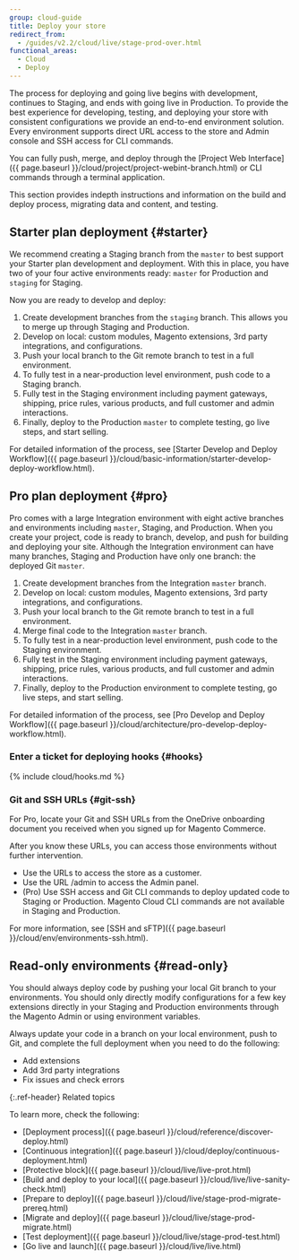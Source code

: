 ```yaml
---
group: cloud-guide
title: Deploy your store
redirect_from:
  - /guides/v2.2/cloud/live/stage-prod-over.html
functional_areas:
  - Cloud
  - Deploy
---
```


The process for deploying and going live begins with development, continues to Staging, and ends with going live in Production. To provide the best experience for developing, testing, and deploying your store with consistent configurations we provide an end-to-end environment solution. Every environment supports direct URL access to the store and Admin console and SSH access for CLI commands.

You can fully push, merge, and deploy through the [Project Web Interface]({{ page.baseurl }}/cloud/project/project-webint-branch.html) or CLI commands through a terminal application.

This section provides indepth instructions and information on the build and deploy process, migrating data and content, and testing.

## Starter plan deployment {#starter}

We recommend creating a Staging branch from the `master` to best support your Starter plan development and deployment. With this in place, you have two of your four active environments ready: `master` for Production and `staging` for Staging.

Now you are ready to develop and deploy:

1. Create development branches from the `staging` branch. This allows you to merge up through Staging and Production.
1. Develop on local: custom modules, Magento extensions, 3rd party integrations, and configurations.
1. Push your local branch to the Git remote branch to test in a full environment.
1. To fully test in a near-production level environment, push code to a Staging branch.
1. Fully test in the Staging environment including payment gateways, shipping, price rules, various products, and full customer and admin interactions.
1. Finally, deploy to the Production `master` to complete testing, go live steps, and start selling.

For detailed information of the process, see [Starter Develop and Deploy Workflow]({{ page.baseurl }}/cloud/basic-information/starter-develop-deploy-workflow.html).

## Pro plan deployment {#pro}

Pro comes with a large Integration environment with eight active branches and environments including `master`, Staging, and Production. When you create your project, code is ready to branch, develop, and push for building and deploying your site. Although the Integration environment can have many branches, Staging and Production have only one branch: the deployed Git `master`.

1. Create development branches from the Integration `master` branch.
1. Develop on local: custom modules, Magento extensions, 3rd party integrations, and configurations.
1. Push your local branch to the Git remote branch to test in a full environment.
1. Merge final code to the Integration `master` branch.
1. To fully test in a near-production level environment, push code to the Staging environment.
1. Fully test in the Staging environment including payment gateways, shipping, price rules, various products, and full customer and admin interactions.
1. Finally, deploy to the Production environment to complete testing, go live steps, and start selling.

For detailed information of the process, see [Pro Develop and Deploy Workflow]({{ page.baseurl }}/cloud/architecture/pro-develop-deploy-workflow.html).

### Enter a ticket for deploying hooks {#hooks}
{% include cloud/hooks.md %}

### Git and SSH URLs {#git-ssh}

For Pro, locate your Git and SSH URLs from the OneDrive onboarding document you received when you signed up for Magento Commerce.

After you know these URLs, you can access those environments without further intervention.

* Use the URLs to access the store as a customer.
* Use the URL /admin to access the Admin panel.
* (Pro) Use SSH access and Git CLI commands to deploy updated code to Staging or Production. Magento Cloud CLI commands are not available in Staging and Production.

For more information, see [SSH and sFTP]({{ page.baseurl }}/cloud/env/environments-ssh.html).

## Read-only environments {#read-only}

You should always deploy code by pushing your local Git branch to your environments. You should only directly modify configurations for a few key extensions directly in your Staging and Production environments through the Magento Admin or using environment variables.

Always update your code in a branch on your local environment, push to Git, and complete the full deployment when you need to do the following:

* Add extensions
* Add 3rd party integrations
* Fix issues and check errors

{:.ref-header}
Related topics

To learn more, check the following:

* [Deployment process]({{ page.baseurl }}/cloud/reference/discover-deploy.html)
* [Continuous integration]({{ page.baseurl }}/cloud/deploy/continuous-deployment.html)
* [Protective block]({{ page.baseurl }}/cloud/live/live-prot.html)
* [Build and deploy to your local]({{ page.baseurl }}/cloud/live/live-sanity-check.html)
* [Prepare to deploy]({{ page.baseurl }}/cloud/live/stage-prod-migrate-prereq.html)
* [Migrate and deploy]({{ page.baseurl }}/cloud/live/stage-prod-migrate.html)
* [Test deployment]({{ page.baseurl }}/cloud/live/stage-prod-test.html)
* [Go live and launch]({{ page.baseurl }}/cloud/live/live.html)
